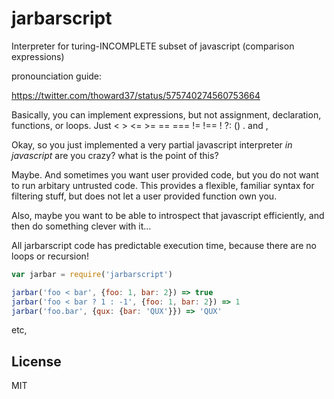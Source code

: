 # jarbarscript

Interpreter for turing-INCOMPLETE subset of javascript (comparison expressions)

pronounciation guide:

https://twitter.com/thoward37/status/575740274560753664

Basically, you can implement expressions, but not assignment, declaration,
functions, or loops. Just < > <= >= == === != !== ! ?: () . and ,

Okay, so you just implemented a very partial javascript interpreter _in javascript_ are you crazy?
what is the point of this?

Maybe. And sometimes you want user provided code, but you do not
want to run arbitary untrusted code. This provides a flexible, familiar
syntax for filtering stuff, but does not let a user provided function own you.

Also, maybe you want to be able to introspect that javascript efficiently,
and then do something clever with it...

All jarbarscript code has predictable execution time, because there are
no loops or recursion!

``` js
var jarbar = require('jarbarscript')

jarbar('foo < bar', {foo: 1, bar: 2}) => true
jarbar('foo < bar ? 1 : -1', {foo: 1, bar: 2}) => 1
jarbar('foo.bar', {qux: {bar: 'QUX'}}) => 'QUX'
```

etc,

## License

MIT
